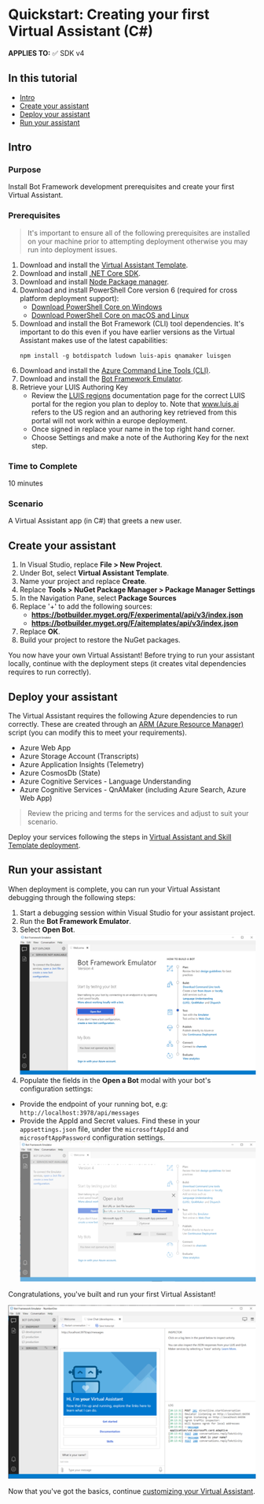 # Quickstart: Creating your first Virtual Assistant (C#)

**APPLIES TO:** ✅ SDK v4

## In this tutorial
- [Intro](#intro)
- [Create your assistant](#create-your-assistant)
- [Deploy your assistant](#deploy-your-assistant)
- [Run your assistant](#run-your-assistant)

## Intro
### Purpose

Install Bot Framework development prerequisites and create your first Virtual Assistant.

### Prerequisites

> It's important to ensure all of the following prerequisites are installed on your machine prior to attempting deployment otherwise you may run into deployment issues.

1. Download and install the [Virtual Assistant Template](https://botbuilder.myget.org/gallery/aitemplates).
2. Download and install [.NET Core SDK](https://www.microsoft.com/net/download).  
3. Download and install [Node Package manager](https://nodejs.org/en/).
4. Download and install PowerShell Core version 6 (required for cross platform deployment support):
   * [Download PowerShell Core on Windows](https://aka.ms/getps6-windows)
   * [Download PowerShell Core on macOS and Linux](https://aka.ms/getps6-linux)
5. Download and install the Bot Framework (CLI) tool dependencies. It's important to do this even if you have earlier versions as the Virtual Assistant makes use of the latest capabilities: 
   ```
   npm install -g botdispatch ludown luis-apis qnamaker luisgen
   ```
6. Download and install the [Azure Command Line Tools (CLI)](https://docs.microsoft.com/en-us/cli/azure/install-azure-cli-windows?view=azure-cli-latest).
7. Download and install the [Bot Framework Emulator](https://aka.ms/botframework-emulator).
8. Retrieve your LUIS Authoring Key
   - Review the [LUIS regions](https://docs.microsoft.com/en-us/azure/cognitive-services/luis/luis-reference-regions) documentation page for the correct LUIS portal for the region you plan to deploy to. Note that www.luis.ai refers to the US region and an authoring key retrieved from this portal will not work within a europe deployment. 
   - Once signed in replace your name in the top right hand corner.
   - Choose Settings and make a note of the Authoring Key for the next step.

### Time to Complete

10 minutes

### Scenario

A Virtual Assistant app (in C#) that greets a new user.

## Create your assistant

1. In Visual Studio, replace **File > New Project**.
2. Under Bot, select **Virtual Assistant Template**.
3. Name your project and replace **Create**.
4. Replace **Tools > NuGet Package Manager > Package Manager Settings**
5. In the Navigation Pane, select **Package Sources**
6. Replace '+' to add the following sources: 
   - **https://botbuilder.myget.org/F/experimental/api/v3/index.json**
   - **https://botbuilder.myget.org/F/aitemplates/api/v3/index.json**
9. Replace **OK**.
10. Build your project to restore the NuGet packages.

You now have your own Virtual Assistant! Before trying to run your assistant locally, continue with the deployment steps (it creates vital dependencies requires to run correctly).

## Deploy your assistant

The Virtual Assistant requires the following Azure dependencies to run correctly. These are created through an [ARM (Azure Resource Manager)](https://azure.microsoft.com/en-us/features/resource-manager/) script (you can modify this to meet your requirements).

- Azure Web App
- Azure Storage Account (Transcripts)
- Azure Application Insights (Telemetry)
- Azure CosmosDb (State)
- Azure Cognitive Services - Language Understanding
- Azure Cognitive Services - QnAMaker (including Azure Search, Azure Web App)

> Review the pricing and terms for the services and adjust to suit your scenario.

Deploy your services following the steps in [Virtual Assistant and Skill Template deployment](/docs/tutorials/assistantandskilldeploymentsteps.md).

## Run your assistant
When deployment is complete, you can run your Virtual Assistant debugging through the following steps:
1. Start a debugging session within Visual Studio for your assistant project.
2. Run the **Bot Framework Emulator**. 
3. Select **Open Bot**.
![Open Bot highlighted in the Bot Framework Emulator](../../media/quickstart-virtualassistant-openbot.png)
4. Populate the fields in the **Open a Bot** modal with your bot's configuration settings:
  - Provide the endpoint of your running bot, e.g: `http://localhost:3978/api/messages`
  - Provide the AppId and Secret values. Find these in your `appsettings.json` file, under the `microsoftAppId` and `microsoftAppPassword` configuration settings.
  ![Open Bot modal highlighted in the Bot Framework Emulator](../../media/quickstart-virtualassistant-openbotmodal.png)

Congratulations, you've built and run your first Virtual Assistant!

![A new user is greeted by their Virtual Assistant in the Bot Framework Emulator](../../media/quickstart-virtualassistant-greetingemulator.png)

Now that you've got the basics, continue [customizing your Virtual Assistant](/docs/tutorials/csharp/customizeassistant.md).